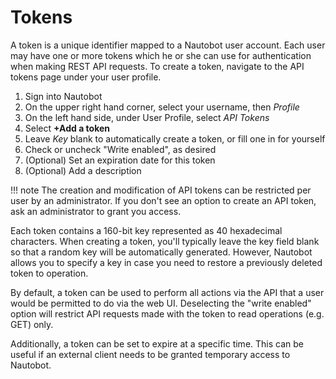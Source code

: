 # Tokens

A token is a unique identifier mapped to a Nautobot user account. Each user may have one or more tokens which he or she can use for authentication when making REST API requests. To create a token, navigate to the API tokens page under your user profile.

1. Sign into Nautobot
2. On the upper right hand corner, select your username, then _Profile_
3. On the left hand side, under User Profile, select _API Tokens_
4. Select **+Add a token**
5. Leave _Key_ blank to automatically create a token, or fill one in for yourself
6. Check or uncheck "Write enabled", as desired
7. (Optional) Set an expiration date for this token
8. (Optional) Add a description

!!! note
    The creation and modification of API tokens can be restricted per user by an administrator. If you don't see an option to create an API token, ask an administrator to grant you access.

Each token contains a 160-bit key represented as 40 hexadecimal characters. When creating a token, you'll typically leave the key field blank so that a random key will be automatically generated. However, Nautobot allows you to specify a key in case you need to restore a previously deleted token to operation.

By default, a token can be used to perform all actions via the API that a user would be permitted to do via the web UI. Deselecting the "write enabled" option will restrict API requests made with the token to read operations (e.g. GET) only.

Additionally, a token can be set to expire at a specific time. This can be useful if an external client needs to be granted temporary access to Nautobot.
